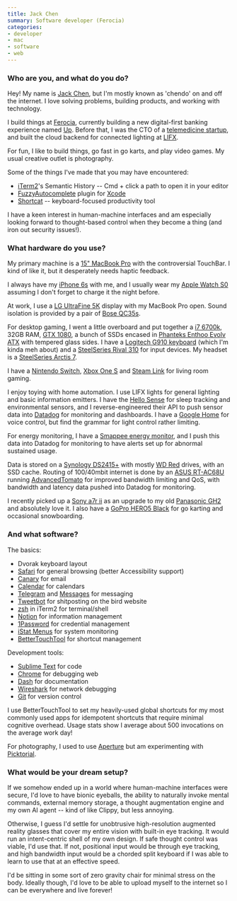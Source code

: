 ```yaml
---
title: Jack Chen
summary: Software developer (Ferocia)
categories:
- developer
- mac
- software
- web
---
```


### Who are you, and what do you do?

Hey! My name is [Jack Chen](https://chen.do/ "Jack's website."), but I'm mostly known as 'chendo' on and off the internet. I love solving problems, building products, and working with technology.

I build things at [Ferocia](https://www.ferocia.com.au/ "An financial software company."), currently building a new digital-first banking experience named [Up][up.2]. Before that, I was the CTO of a [telemedicine startup][mydr-go], and built the cloud backend for connected lighting at [LIFX](https://www.lifx.com.au/ "A connected lighting company.").

For fun, I like to build things, go fast in go karts, and play video games. My usual creative outlet is photography.

Some of the things I've made that you may have encountered:

- [iTerm2][]'s Semantic History -- Cmd + click a path to open it in your editor
- [FuzzyAutocomplete][] plugin for [Xcode][]
- [Shortcat][] -- keyboard-focused productivity tool

I have a keen interest in human-machine interfaces and am especially looking forward to thought-based control when they become a thing (and iron out security issues!).

### What hardware do you use?

My primary machine is a [15" MacBook Pro][macbook-pro] with the controversial TouchBar. I kind of like it, but it desperately needs haptic feedback.

I always have my [iPhone 6s][iphone-6s] with me, and I usually wear my [Apple Watch S0][apple-watch] assuming I don't forget to charge it the night before.

At work, I use a [LG UltraFine 5K][ultrafine-5k] display with my MacBook Pro open. Sound isolation is provided by a pair of [Bose QC35s][quietcomfort-35].

For desktop gaming, I went a little overboard and put together a [i7 6700k][core-i7-6700k], 32GB RAM, [GTX 1080][geforce-gtx-1080-ti], a bunch of SSDs encased in [Phanteks Enthoo Evolv ATX][enthoo-evolv-atx] with tempered glass sides. I have a [Logitech G910 keyboard][g910] (which I'm kinda meh about) and a [SteelSeries Rival 310][rival-310] for input devices. My headset is a [SteelSeries Arctis 7][arctis-7].

I have a [Nintendo Switch][switch.2], [Xbox One S][xbox-one-s] and [Steam Link][steam-link] for living room gaming.

I enjoy toying with home automation. I use LIFX lights for general lighting and basic information emitters. I have the [Hello Sense][sense] for sleep tracking and environmental sensors, and I reverse-engineered their API to push sensor data into [Datadog][] for monitoring and dashboards. I have a [Google Home][google-home] for voice control, but find the grammar for light control rather limiting.

For energy monitoring, I have a [Smappee energy monitor][energy-monitor], and I push this data into Datadog for monitoring to have alerts set up for abnormal sustained usage.

Data is stored on a [Synology DS2415+][diskstation-ds2415-plus] with mostly [WD Red][wd-red] drives, with an SSD cache. Routing of 100/40mbit internet is done by an [ASUS RT-AC68U][rt-ac68u] running [AdvancedTomato][] for improved bandwidth limiting and QoS, with bandwidth and latency data pushed into Datadog for monitoring.

I recently picked up a [Sony a7r ii][a7r-ii] as an upgrade to my old [Panasonic GH2][lumix-dmc-gh2] and absolutely love it. I also have a [GoPro HERO5 Black][hero5-black] for go karting and occasional snowboarding.

### And what software?

The basics:

- Dvorak keyboard layout
- [Safari][] for general browsing (better Accessibility support)
- [Canary][canary-mail] for email
- [Calendar][] for calendars
- [Telegram][] and [Messages][] for messaging
- [Tweetbot][] for shitposting on the bird website
- [zsh][] in iTerm2 for terminal/shell
- [Notion][] for information management
- [1Password][] for credential management
- [iStat Menus][istat-menus] for system monitoring
- [BetterTouchTool][] for shortcut management

Development tools:

- [Sublime Text][sublime-text] for code
- [Chrome][] for debugging web
- [Dash][] for documentation
- [Wireshark][] for network debugging
- [Git][] for version control

I use BetterTouchTool to set my heavily-used global shortcuts for my most commonly used apps for idempotent shortcuts that require minimal cognitive overhead. Usage stats show I average about 500 invocations on the average work day!

For photography, I used to use [Aperture][] but am experimenting with [Picktorial][].

### What would be your dream setup?

If we somehow ended up in a world where human-machine interfaces were secure, I'd love to have bionic eyeballs, the ability to naturally invoke mental commands, external memory storage, a thought augmentation engine and my own AI agent -- kind of like Clippy, but less annoying.

Otherwise, I guess I'd settle for unobtrusive high-resolution augmented reality glasses that cover my entire vision with built-in eye tracking. It would run an intent-centric shell of my own design. If safe thought control was viable, I'd use that. If not, positional input would be through eye tracking, and high bandwidth input would be a chorded split keyboard if I was able to learn to use that at an effective speed.

I'd be sitting in some sort of zero gravity chair for minimal stress on the body. Ideally though, I'd love to be able to upload myself to the internet so I can be everywhere and live forever!

[rt-ac68u]: https://www.asus.com/us/Networking/RTAC68U/ "A dual-band wifi router."
[rival-310]: https://steelseries.com/gaming-mice/rival-310 "A gaming mouse."
[ultrafine-5k]: https://www.apple.com/shop/product/HKN62LL/A/lg-ultrafine-5k-display "A 24 inch monitor."
[iphone-6s]: https://en.wikipedia.org/wiki/IPhone_6S "A smartphone."
[geforce-gtx-1080-ti]: https://www.nvidia.com/en-us/geforce/products/10series/geforce-gtx-1080-ti/ "A graphics card."
[google-home]: https://store.google.com/product/google_home "A voice assistant device."
[g910]: https://www.logitechg.com/en-us/product/rgb-gaming-keyboard-g910 "A gaming keyboard."
[sense]: https://hello.is/ "A device with environmental sensors and sleep tracking."
[switch.2]: https://www.nintendo.com/switch/ "A gaming console."
[steam-link]: https://en.wikipedia.org/wiki/Steam_Link "A device for streaming Steam games to a TV."
[apple-watch]: https://www.apple.com/watch/ "A smartwatch."
[arctis-7]: https://steelseries.com/gaming-headsets/arctis-7 "A wireless gaming headset."
[a7r-ii]: https://www.sony.com/electronics/interchangeable-lens-cameras/ilce-7rm2 "A 42.4 megapixel camera."
[hero5-black]: https://www.amazon.com/GoPro-CHDHX-502-HERO5-Black/dp/B01M14ATO0 "A 4K video camera."
[macbook-pro]: https://www.apple.com/macbook-pro/ "A laptop."
[core-i7-6700k]: https://ark.intel.com/products/88195/Intel-Core-i7-6700K-Processor-8M-Cache-up-to-4_20-GHz "A computer processor."
[diskstation-ds2415-plus]: https://www.synology.com/en-us/products/DS2415+ "A 12-bay NAS device."
[quietcomfort-35]: https://www.bose.com/en_us/products/headphones/over_ear_headphones/quietcomfort-35-wireless.html "Wireless over-the-ear headphones."
[xbox-one-s]: https://www.xbox.com/en-US/xbox-one-s "A gaming console."
[enthoo-evolv-atx]: http://www.phanteks.com/Enthoo-Evolv-ATX.html "A PC tower case."
[energy-monitor]: https://www.smappee.com/au/energy-monitor "A device for monitoring energy consumption."
[lumix-dmc-gh2]: https://en.wikipedia.org/wiki/Panasonic_Lumix_DMC-GH2 "A Micro Four Thirds DSLR camera."
[wd-red]: https://www.wdc.com/en/products/products.aspx?id=810 "A hard disk designed for NAS/RAID usage."
[up.2]: https://up.com.au/ "An internet bank."
[1password]: https://1password.com "Password management software for Mac OS X."
[iterm2]: http://iterm2.com/ "An alternative terminal application for Mac OS X."
[istat-menus]: https://bjango.com/mac/istatmenus/ "A collection of Mac OS X menu items for monitoring your system."
[notion]: https://www.notion.so/ "A collaborative wiki service."
[git]: https://git-scm.com/ "A version control system."
[zsh]: http://www.zsh.org/ "An interactive shell and scripting language."
[telegram]: https://telegram.org/ "A secure messaging service."
[tweetbot]: https://tapbots.com/tweetbot/mac/ "A Twitter client for the Mac."
[sublime-text]: http://www.sublimetext.com/ "A coder's text editor."
[safari]: https://www.apple.com/safari/ "A fast web browser."
[shortcat]: https://shortcatapp.com/ "A macOS tool for controlling UI elements via the keyboard."
[advancedtomato]: https://advancedtomato.com/ "Alternative router firmware with a pretty UI."
[aperture]: https://en.wikipedia.org/wiki/Aperture_(software) "Photo editing and management software for Mac OS X."
[fuzzyautocomplete]: https://github.com/FuzzyAutocomplete/FuzzyAutocompletePlugin "An autocomplete plugin for Xcode."
[messages]: https://en.wikipedia.org/wiki/Messages_(application) "A chat client for Mac."
[mydr-go]: https://mydrgo.com.au/ "A telemedical service."
[chrome]: https://www.google.com/intl/en/chrome/browser/ "A WebKit-based browser, where each tab runs in its own thread."
[canary-mail]: https://canarymail.io/ "An email client."
[calendar]: https://en.wikipedia.org/wiki/Calendar_(Apple) "The calendar software included with macOS."
[dash]: https://kapeli.com/dash "A snippet and documentation brower for Mac developers."
[datadog]: https://www.datadoghq.com/ "A monitoring and analytics service."
[xcode]: https://en.wikipedia.org/wiki/Xcode "An IDE for Mac developers."
[bettertouchtool]: https://www.boastr.net/ "Mac software to add custom multi-touch gestures."
[picktorial]: https://www.picktorial.com/ "Photo editing software."
[wireshark]: https://www.wireshark.org/ "A network protocol analyser."
